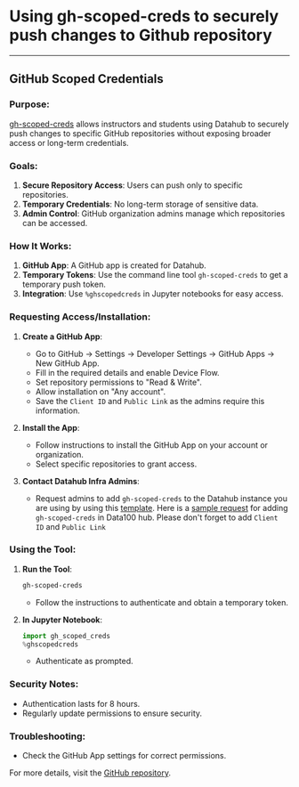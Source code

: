 # Using gh-scoped-creds to securely push changes to Github repository

---

## **GitHub Scoped Credentials**

### Purpose:
[gh-scoped-creds](https://github.com/jupyterhub/gh-scoped-creds) allows instructors and students using Datahub to securely push changes to specific GitHub repositories without exposing broader access or long-term credentials.

### Goals:
1. **Secure Repository Access**: Users can push only to specific repositories.
2. **Temporary Credentials**: No long-term storage of sensitive data.
3. **Admin Control**: GitHub organization admins manage which repositories can be accessed.

### How It Works:
1. **GitHub App**: A GitHub app is created for Datahub.
2. **Temporary Tokens**: Use the command line tool `gh-scoped-creds` to get a temporary push token.
3. **Integration**: Use `%ghscopedcreds` in Jupyter notebooks for easy access.

### Requesting Access/Installation:

1. **Create a GitHub App**:
   - Go to GitHub -> Settings -> Developer Settings -> GitHub Apps -> New GitHub App.
   - Fill in the required details and enable Device Flow.
   - Set repository permissions to "Read & Write".
   - Allow installation on "Any account".
   - Save the `Client ID` and `Public Link` as the admins require this information.

2. **Install the App**:
   - Follow instructions to install the GitHub App on your account or organization.
   - Select specific repositories to grant access.

3. **Contact Datahub Infra Admins**:
   - Request admins to add `gh-scoped-creds` to the Datahub instance you are using by using this [template](https://github.com/berkeley-dsep-infra/datahub/issues/new?assignees=felder%2Cbalajialg%2Cshaneknapp&labels=package-request&projects=&template=package_request.yml&title=Request+python+package+X+for+class+Y). Here is a [sample request](https://github.com/berkeley-dsep-infra/datahub/issues/4879) for adding `gh-scoped-creds` in Data100 hub. Please don't forget to add `Client ID` and `Public Link`


### Using the Tool:

1. **Run the Tool**:
    ```bash
    gh-scoped-creds
    ```
   - Follow the instructions to authenticate and obtain a temporary token.

2. **In Jupyter Notebook**:
    ```python
    import gh_scoped_creds
    %ghscopedcreds
    ```
   - Authenticate as prompted.

### Security Notes:
- Authentication lasts for 8 hours.
- Regularly update permissions to ensure security.

### Troubleshooting:
- Check the GitHub App settings for correct permissions.

For more details, visit the [GitHub repository](https://github.com/jupyterhub/gh-scoped-creds).